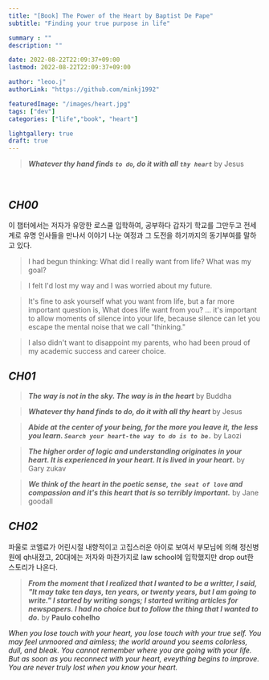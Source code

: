 ```yaml
---
title: "[Book] The Power of the Heart by Baptist De Pape"
subtitle: "Finding your true purpose in life"

summary : ""
description: ""

date: 2022-08-22T22:09:37+09:00
lastmod: 2022-08-22T22:09:37+09:00

author: "leoo.j"
authorLink: "https://github.com/minkj1992"

featuredImage: "/images/heart.jpg"
tags: ["dev"]
categories: ["life","book", "heart"]

lightgallery: true
draft: true
---
```



> ***Whatever thy hand finds `to do`, do it with all `thy heart`*** by Jesus

<!--more-->
<br />

## *CH00*

이 챕터에서는 저자가 유망한 로스쿨 입학하여, 공부하다 갑자기 학교를 그만두고 전세계로 유명 인사들을 만나서 이야기 나눈 여정과 그 도전을 하기까지의 동기부여를 말하고 있다.

> I had begun thinking: What did I really want from life? What was my goal? 


> I felt I'd lost my way and I was worried about my future.


> It's fine to ask yourself what you want from life, but a far more important question is, What does life want from you? ... it's important to allow moments of silence into your life, because silence can let you escape the mental noise that we call "thinking."


> I also didn't want to disappoint my parents, who had been proud of my academic success and career choice.



## *CH01*

> ***The way is not in the sky. The way is in the heart***  by Buddha

> ***Whatever thy hand finds to do, do it with all thy heart*** by Jesus

> ***Abide at the center of your being, for the more you leave it, the less you learn. `Search your heart-the way to do is to be.`*** by Laozi

> ***The higher order of logic and understanding originates in your heart. It is experienced in your heart. It is lived in your heart.*** by Gary zukav

> ***We think of the heart in the poetic sense, `the seat of love` and compassion and it's this heart that is so terribly important.*** by Jane goodall


## *CH02*

파울로 코엘료가 어린시절 내향적이고 고집스러운 아이로 보여서 부모님에 의해 정신병원에 qh내졌고, 20대에는 저자와 마찬가지로 law school에 입학했지만 drop out한 스토리가 나온다.

> ***From the moment that I realized that I wanted to be a writter, I said, "It may take ten days, ten years, or twenty years, but I am going to write." I started by writing songs; I started writing articles for newspapers. I had no choice but to follow the thing that I wanted to do.*** by **Paulo cohelho**


*When you lose touch with your heart, you lose touch with your true self. You may feel unmoored and aimless; the world around you seems colorless, dull, and bleak. You cannot remember where you are going with your life. But as soon as you reconnect with your heart, eveything begins to improve. You are never truly lost when you know your heart.*
